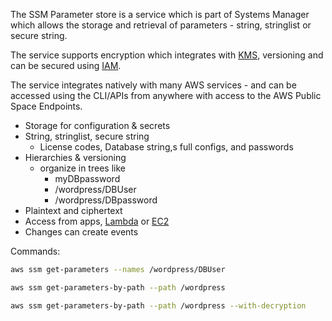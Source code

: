 The SSM Parameter store is a service which is part of Systems Manager which allows the storage and retrieval of parameters - string, stringlist or secure string.

The service supports encryption which integrates with [KMS](../KMS/KMS.md), versioning and can be secured using [IAM](../Accounts/IAM.md).

The service integrates natively with many AWS services - and can be accessed using the CLI/APIs from anywhere with access to the AWS Public Space Endpoints.

- Storage for configuration & secrets
- String, stringlist, secure string
	- License codes, Database string,s full configs, and passwords
- Hierarchies & versioning
	- organize in trees like
		- myDBpassword
		- /wordpress/DBUser
		- /wordpress/DBpassword
- Plaintext and ciphertext
- Access from apps, [Lambda](../Lambda/Lambda.md) or [EC2](../EC2/EC2.md)
- Changes can create events

Commands:
```bash
aws ssm get-parameters --names /wordpress/DBUser

aws ssm get-parameters-by-path --path /wordpress

aws ssm get-parameters-by-path --path /wordpress --with-decryption
```



